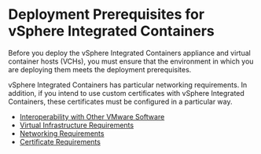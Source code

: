 # Deployment Prerequisites for vSphere Integrated Containers #

Before you deploy the vSphere Integrated Containers appliance and virtual container hosts (VCHs), you must ensure that the environment in which you are deploying them meets the deployment prerequisites.

vSphere Integrated Containers has particular networking requirements. In addition, if you intend to use custom certificates with vSphere Integrated Containers, these certificates must be configured in a particular way.

* [Interoperability with Other VMware Software](interop.md)
* [Virtual Infrastructure Requirements](vi_reqs.md)
* [Networking Requirements](network_reqs.md)
* [Certificate Requirements](vic_cert_use.md)